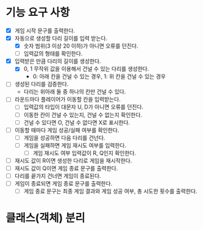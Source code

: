 # 기능 요구 사항
- [X] 게임 시작 문구를 출력한다.
- [X] 자동으로 생성할 다리 길이를 입력 받는다.
  - [X] 숫자 범위(3 이상 20 이하)가 아니면 오류를 던진다.
  - [ ] 입력값의 형태를 확인한다.
- [X] 입력받은 만큼 다리의 길이를 생성한다.
  - [X] 0, 1 무작위 값을 이용해서 건널 수 있는 다리를 생성한다.
    - 0: 아래 칸을 건널 수 있는 경우, 1: 위 칸을 건널 수 있는 경우
- [ ] 생성된 다리를 검증한다.
  - 다리는 위아래 둘 중 하나의 칸만 건널 수 있다.
- [ ] 라운드마다 플레이어가 이동할 칸을 입력받는다.
  - [ ] 입력값의 타입이 대문자 U, D가 아니면 오류를 던진다.
  - [ ] 이동한 칸이 건널 수 있는지, 건널 수 없는지 확인한다.
  - [ ] 건널 수 있다면 O, 건널 수 없다면 X로 표시한다.
- [ ] 이동할 때마다 게임 성공/실패 여부를 확인한다.
  - [ ] 게임을 성공하면 다음 다리를 건넌다.
  - [ ] 게임을 실패하면 게임 재시도 여부를 입력한다.
    - [ ] 게임 재시도 여부 입력값이 R, Q인지 확인한다.
- [ ] 재시도 값이 R이면 생성한 다리로 게임을 재시작한다.
- [ ] 재시도 값이 Q이면 게임 종료 문구를 출력한다.
- [ ] 다리를 끝가지 건너면 게임이 종료된다.
- [ ] 게임이 종료되면 게임 종료 문구를 출력한다.
  - [ ] 게임 종료 문구는 최종 게임 결과와 게임 성공 여부, 총 시도한 횟수를 출력한다.

# 클래스(객체) 분리
